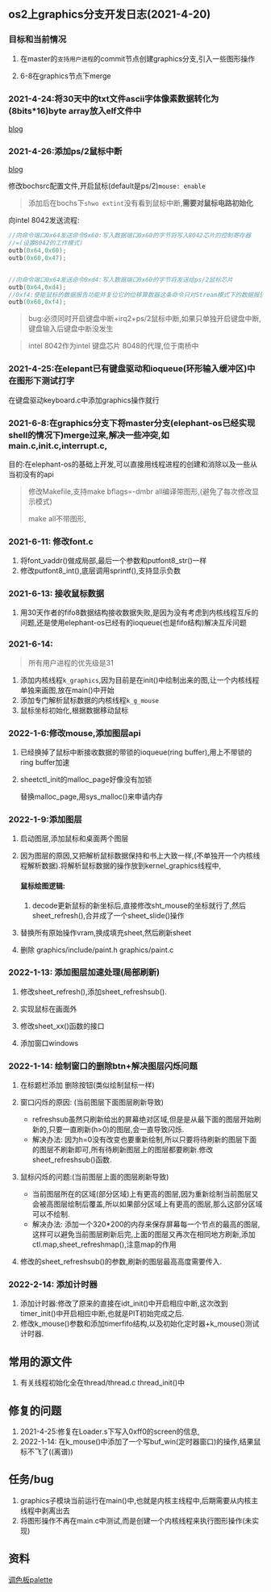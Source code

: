 ## os2上graphics分支开发日志(2021-4-20) 

### 目标和当前情况

1. 在master的`支持用户进程`的commit节点创建graphics分支,引入一些图形操作

2. 6-8在graphics节点下merge


 ### 2021-4-24:将30天中的txt文件ascii字体像素数据转化为(8bits*16)byte array放入elf文件中

 [blog]([http://luchao.wiki/2021/04/24/%E5%B0%8630%E5%A4%A9%E4%B8%ADtxt%E6%96%87%E4%BB%B6%E7%9A%84ascii%E5%AD%97%E4%BD%93%E5%83%8F%E7%B4%A0%E6%95%B0%E6%8D%AE%E8%BD%AC%E4%B8%BAbinary%E6%8F%92%E5%85%A5elf%E6%A0%BC%E5%BC%8F%E7%9A%84kernel%E4%B8%AD/](http://luchao.wiki/2021/04/24/将30天中txt文件的ascii字体像素数据转为binary插入elf格式的kernel中/))

### 2021-4-26:添加ps/2鼠标中断 

[blog]([http://luchao.wiki/2021/04/30/X86%E4%B8%8B%E6%8E%A7%E5%88%B6Intel8042%E5%88%9D%E5%A7%8B%E5%8C%96%E9%BC%A0%E6%A0%87/](http://luchao.wiki/2021/04/30/X86下控制Intel8042初始化鼠标/))

修改bochsrc配置文件,开启鼠标(default是ps/2)`mouse: enable`

> 添加后在bochs下`shwo extint`没有看到鼠标中断,**需要对鼠标电路初始化**

向intel 8042发送流程:

```c
//向命令端口0x64发送命令0x60:写入数据端口0x60的字节将写入8042芯片的控制寄存器
//=(设置8042的工作模式)
outb(0x64,0x60); 
outb(0x60,0x47);


//向命令端口0x64发送命令0xd4:写入数据端口0x60的字节将发送给ps/2鼠标芯片
outb(0x64,0xd4);
//0xf4:使能鼠标的数据报告功能并复位它的位移算数器这条命令只对Stream模式下的数据报告科效=(打开数据传送)
outb(0x60,0xf4);
```

> bug:必须同时开启键盘中断+irq2+ps/2鼠标中断,如果只单独开启键盘中断,键盘输入后键盘中断没发生

> intel 8042作为intel 键盘芯片 8048的代理,位于南桥中



### 2021-4-25:在elepant已有键盘驱动和ioqueue(环形输入缓冲区)中在图形下测试打字 

在键盘驱动keyboard.c中添加graphics操作就行



### 2021-6-8:在graphics分支下将master分支(elephant-os已经实现shell的情况下)merge过来,解决一些冲突,如main.c,init.c,interrupt.c,

目的:在elephant-os的基础上开发,可以直接用线程进程的创建和消除以及一些从当初没有的api

> 修改Makefile,支持make bflags=-dmbr all编译带图形,(避免了每次修改显示模式)
>
> make all不带图形,



### 2021-6-11: 修改font.c

1. 将font_vaddr()做成局部,最后一个参数和putfont8_str()一样
2. 修改putfont8_int(),底层调用sprintf(),支持显示负数



### 2021-6-13:  接收鼠标数据

1. 用30天作者的fifo8数据结构接收数据失败,是因为没有考虑到内核线程互斥的问题,还是使用elephant-os已经有的ioqueue(也是fifo结构)解决互斥问题



### 2021-6-14:

> 所有用户进程的优先级是31

1. 添加内核线程`k_graphics`,因为目前是在init()中绘制出来的图,让一个内核线程单独来画图,放在main()中开始
2. 添加专门解析鼠标数据的内核线程`k_g_mouse`
3. 鼠标坐标初始化,根据数据移动鼠标



### 2022-1-6:修改mouse,添加图层api

1. 已经换掉了鼠标中断接收数据的带锁的ioqueue(ring buffer),用上不带锁的ring buffer加速

2. sheetctl_init的malloc_page好像没有加锁

   替换malloc_page,用sys_malloc()来申请内存

### 2022-1-9:添加图层

1. 启动图层,添加鼠标和桌面两个图层

2. 因为图层的原因,又把解析鼠标数据保持和书上大致一样,(不单独开一个内核线程解析数据).将解析鼠标数据的操作放到kernel_graphics线程中,

   #### 鼠标绘图逻辑:

   1. decode更新鼠标的新坐标后,直接修改sht_mouse的坐标就行了,然后sheet_refresh(),合并成了一个sheet_slide()操作

3. 替换所有原始操作vram,换成填充sheet,然后刷新sheet

4. 删除 graphics/include/paint.h graphics/paint.c


### 2022-1-13: 添加图层加速处理(局部刷新)

1. 修改sheet_refresh(),添加sheet_refreshsub().

1. 实现鼠标在画面外
2. 修改sheet_xx()函数的接口
3. 添加窗口windows

### 2022-1-14: 绘制窗口的删除btn+解决图层闪烁问题

1. 在标题栏添加 删除按钮(类似绘制鼠标一样)
2. 窗口闪烁的原因: (当前图层下面图层刷新导致)

   * refreshsub虽然只刷新给出的屏幕绝对区域,但是是从最下面的图层开始刷新的,只要一直刷新(h>0)的图层,会一直导致闪烁.
   * 解决办法: 因为h=0没有改变也要重新绘制,所以只要将待刷新的图层下面的图层不刷新即可,所有待刷新图层上的图层都要刷新.修改sheet_refreshsub()函数.

3. 鼠标闪烁的问题:(当前图层上面的图层刷新导致)

   * 当前图层所在的区域(部分区域)上有更高的图层,因为重新绘制当前图层又会被高图层绘制后覆盖,所以如果部分区域上有更高的图层,那么这部分区域可以不绘制.
   * 解决办法: 添加一个320*200的内存来保存屏幕每一个节点的最高的图层,这样可以避免当前图层刷新后完,上面的图层又再次在相同地方刷新,添加ctl.map,sheet_refreshmap(),注意map的作用
4. 修改的sheet_refreshsub()的参数,刷新的图层最高高度需要传入.



### 2022-2-14: 添加计时器

1. 添加计时器:修改了原来的直接在idt_init()中开启相应中断,这次改到timer_init()中开启相应中断,也就是PIT初始完成之后.
2. 修改k_mouse()参数和添加timerfifo结构,以及初始化定时器+k_mouse()测试计时器.





## 常用的源文件

1. 有关线程初始化全在thread/thread.c thread_init()中





## 修复的问题

1. 2021-4-25:修复在Loader.s下写入0xff0的screen的信息,
2. 2022-1-14: 在k_mouse()中添加了一个写buf_win(定时器窗口)的操作,结果鼠标不飞了((离谱))



## 任务/bug

1. graphics子模块当前运行在main()中,也就是内核主线程中,后期需要从内核主线程中剥离出去
2. 将图形操作不再在main.c中测试,而是创建一个内核线程来执行图形操作(未实现)



## 资料

[调色板palette](http://www.360doc.com/content/10/0928/15/2790922_57060786.shtml)

[^abc]:http://baidu.com

